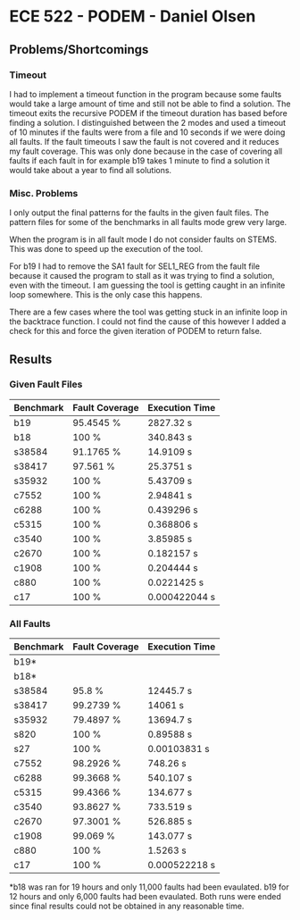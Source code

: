 # ECE 522 - PODEM - Daniel Olsen

## Problems/Shortcomings

### Timeout

I had to implement a timeout function in the program because some faults would take a large amount of time and still not be able to find a solution. The timeout exits the recursive PODEM if the timeout duration has based before finding a solution. I distinguished between the 2 modes and used a timeout of 10 minutes if the faults were from a file and 10 seconds if we were doing all faults. If the fault timeouts I saw the fault is not covered and it reduces my fault coverage. This was only done because in the case of covering all faults if each fault in for example b19 takes 1 minute to find a solution it would take about a year to find all solutions.

### Misc. Problems

I only output the final patterns for the faults in the given fault files. The pattern files for some of the benchmarks in all faults mode grew very large.

When the program is in all fault mode I do not consider faults on STEMS. This was done to speed up the execution of the tool.

For b19 I had to remove the SA1 fault for SEL1_REG from the fault file because it caused the program to stall as it was trying to find a solution, even with the timeout. I am guessing the tool is getting caught in an infinite loop somewhere. This is the only case this happens.

There are a few cases where the tool was getting stuck in an infinite loop in the backtrace function. I could not find the cause of this however I added a check for this and force the given iteration of PODEM to return false.

## Results

### Given Fault Files

| Benchmark | Fault Coverage | Execution Time |
| --------- | -------------- | -------------- |
| b19       | 95.4545 %      | 2827.32 s      |
| b18       | 100 %          | 340.843 s      |
| s38584    | 91.1765 %      | 14.9109 s      |
| s38417    | 97.561 %       | 25.3751 s      |
| s35932    | 100 %          | 5.43709 s      |
| c7552     | 100 %          | 2.94841 s      |
| c6288     | 100 %          | 0.439296 s     |
| c5315     | 100 %          | 0.368806 s     |
| c3540     | 100 %          | 3.85985 s      |
| c2670     | 100 %          | 0.182157 s     |
| c1908     | 100 %          | 0.204444 s     |
| c880      | 100 %          | 0.0221425 s    |
| c17       | 100 %          | 0.000422044 s  |

### All Faults

| Benchmark | Fault Coverage | Execution Time |
| --------- | -------------- | -------------- |
| b19*      |                |                |
| b18*      |                |                |
| s38584    | 95.8 %         | 12445.7 s      |
| s38417    | 99.2739 %      | 14061 s        |
| s35932    | 79.4897 %      | 13694.7 s      |
| s820      | 100 %          | 0.89588 s      |
| s27       | 100 %          | 0.00103831 s   |
| c7552     | 98.2926 %      | 748.26 s       |
| c6288     | 99.3668 %      | 540.107 s      |
| c5315     | 99.4366 %      | 134.677 s      |
| c3540     | 93.8627 %      | 733.519 s      |
| c2670     | 97.3001 %      | 526.885 s      |
| c1908     | 99.069 %       | 143.077 s      |
| c880      | 100 %          | 1.5263 s       |
| c17       | 100 %          | 0.000522218 s  |

*b18 was ran for 19 hours and only 11,000 faults had been evaulated. b19 for 12 hours and only 6,000 faults had been evaulated. Both runs were ended since final results  could not be obtained in any reasonable time.
